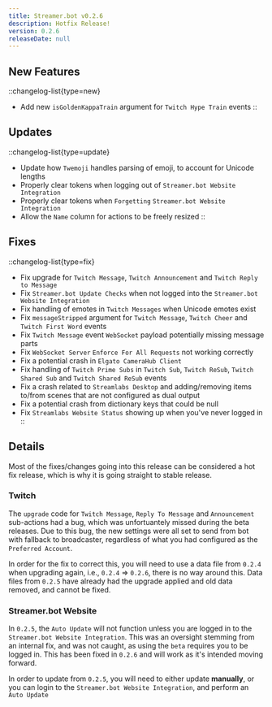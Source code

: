 ```yaml
---
title: Streamer.bot v0.2.6
description: Hotfix Release!
version: 0.2.6
releaseDate: null
---
```


## New Features
::changelog-list{type=new}
* Add new `isGoldenKappaTrain` argument for `Twitch Hype Train` events
::

## Updates
::changelog-list{type=update}
* Update how `Twemoji` handles parsing of emoji, to account for Unicode lengths
* Properly clear tokens when logging out of `Streamer.bot Website Integration`
* Properly clear tokens when `Forgetting` `Streamer.bot Website Integration`
* Allow the `Name` column for actions to be freely resized
::

## Fixes
::changelog-list{type=fix}
* Fix upgrade for `Twitch Message`, `Twitch Announcement` and `Twitch Reply to Message`
* Fix `Streamer.bot Update Checks` when not logged into the `Streamer.bot Website Integration`
* Fix handling of emotes in `Twitch Messages` when Unicode emotes exist
* Fix `messageStripped` argument for `Twitch Message`, `Twitch Cheer` and `Twitch First Word` events
* Fix `Twitch Message` event `WebSocket` payload potentially missing message parts
* Fix `WebSocket Server` `Enforce For All Requests` not working correctly
* Fix a potential crash in `Elgato CameraHub Client`
* Fix handling of `Twitch Prime Subs` in `Twitch Sub`, `Twitch ReSub`, `Twitch Shared Sub` and `Twitch Shared ReSub` events
* Fix a crash related to `Streamlabs Desktop` and adding/removing items to/from scenes that are not configured as dual output
* Fix a potential crash from dictionary keys that could be null
* Fix `Streamlabs Website Status` showing up when you've never logged in
::

## Details
Most of the fixes/changes going into this release can be considered a hot fix release, which is why it is going straight to stable release.
### Twitch
The `upgrade` code for `Twitch Message`, `Reply To Message` and `Announcement` sub-actions had a bug, which was unfortuantely missed during the beta releases.  Due to this bug, the new settings were all set to send from bot with fallback to broadcaster, regardless of what you had configured as the `Preferred Account`.

In order for the fix to correct this, you will need to use a data file from `0.2.4` when upgrading again, i.e., `0.2.4` => `0.2.6`, there is no way around this.  Data files from `0.2.5` have already had the upgrade applied and old data removed, and cannot be fixed.
### Streamer.bot Website
In `0.2.5`, the `Auto Update` will not function unless you are logged in to the `Streamer.bot Website Integration`.  This was an oversight stemming from an internal fix, and was not caught, as using the `beta` requires you to be logged in.  This has been fixed in `0.2.6` and will work as it's intended moving forward.

In order to update from `0.2.5`, you will need to either update **manually**, or you can login to the `Streamer.bot Website Integration`, and perform an `Auto Update`